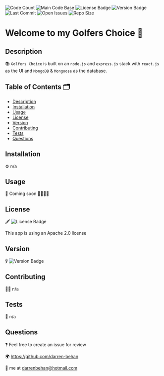 ![Code Count](https://img.shields.io/github/languages/count/darren-behan/golfers-choice) ![Main Code Base](https://img.shields.io/github/languages/top/darren-behan/golfers-choice) ![License Badge](https://img.shields.io/badge/license-apache-blue) ![Version Badge](https://img.shields.io/badge/version-1.0-red) ![Last Commit](https://img.shields.io/github/last-commit/darren-behan/golfers-choice) ![Open Issues](https://img.shields.io/github/issues-raw/darren-behan/golfers-choice) ![Repo Size](https://img.shields.io/github/repo-size/darren-behan/golfers-choice)

# Welcome to my Golfers Choice 👋

## Description

📚 `Golfers Choice` is built on an `node.js` and `express.js` stack with `react.js` as the UI and `MongoDB` & `Mongoose` as the database.

## Table of Contents 🗂

* [Description](#Description)
* [Installation](#Installation)
* [Usage](#Usage)
* [License](#License)
* [Version](#Version)
* [Contributing](#Contributing)
* [Tests](#Tests)
* [Questions](#Questions)

## Installation

⚙️ n/a

## Usage

🚨 Coming soon 🏌️‍♀️🏌️‍♂️

## License

🖋 ![License Badge](https://img.shields.io/badge/license-apache-blue)

This app is  using an Apache 2.0 license

## Version

℣ ![Version Badge](https://img.shields.io/badge/license-1.0-red)

## Contributing

👩‍💻 n/a

## Tests

🧪 n/a

## Questions

❓ Feel free to create an issue for review

🌍 https://github.com/darren-behan

📧 me at darrenbehan@hotmail.com